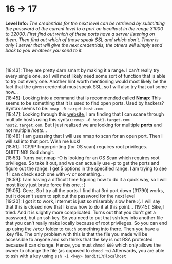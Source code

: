 # 16 -> 17

**Level Info:**
*The credentials for the next level can be retrieved by submitting the password of the current level to a port on localhost in the range 31000 to 32000. First find out which of these ports have a server listening on them. Then find out which of those speak SSL and which don’t. There is only 1 server that will give the next credentials, the others will simply send back to you whatever you send to it.*

<br>

[18:43]: They are pretty darn smart by making it a range. I can't really try every single one, so I will most likely need some sort of function that is able to try out every one. Another hint worth mentioning would most likely be the fact that the given credential must speak SSL, so I will also try that out some how... <br>
[18:45]: Looking into a command that is recommended called **Nmap**: 
This seems to be something that it is used to find open ports. Used by hackers? <br>
Syntax seems to be: `nmap -0 target.host.com` <br>
[18:47]: Looking through this [website](https://www.linux.com/learn/beginners-guide-nmap), I am finding that I can scane through multiple hosts using this syntax: `nmap -0 host1.target.com host2.target.com`. But I just realized we are looking for muiltiple **ports** and not multiple *hosts*...<br>
[18:48]: I am guessing that I will use nmap to scan for an open port. Then I will ssl into that port. Wish me luck!<br>
[18:51]: TCP/IP fingerprinting (for OS scan) requires root privileges.
QUITTING! God dangit. <br>
[18:53]: Turns out nmap -O is looking for an OS Scan which requires root privileges. So take it out, and we can actually use -p to get the ports and figure out the range. I get 5 options in the specified range. I am trying to see if I can check each one with -v or something...<br>
[18:59]: I am having a difficult time figuring how to do it a quick way, so I will most likely just brute force this one. :( <br>
[19:05]: Geez, So I try all the ports. I find that 3rd port down (31790) works, but it doesn't seem to spit out the password for the next level <br>
[19:20]: I got it to work, internet is just so miserably slow here :(. I will say that this is closed now that I know how to do it at this point...
[19:45]: Sike, I tried. And it is slightly more complicated. Turns out that you don't get a password, but an ssh key. So you need to put that ssh key into another file that you can't really make locally because of root privileges. So you can end up using the `/etc/` folder to `touch` something into there. Then you have a .key file. The only problem with this is that the file you made will be accessible to anyone and ssh thinks that the key is not RSA protected because it can change. Hence, you must `chmod 600` which only allows the owner to change the file (as opposed to `chmod +x`) Afterwards, you are able to ssh with a key using `ssh -i <key> bandit17@localhost` <br>
